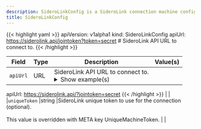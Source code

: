 ```yaml
---
description: SideroLinkConfig is a SideroLink connection machine configuration document.
title: SideroLinkConfig
---
```


<!-- markdownlint-disable -->









{{< highlight yaml >}}
apiVersion: v1alpha1
kind: SideroLinkConfig
apiUrl: https://siderolink.api/jointoken?token=secret # SideroLink API URL to connect to.
{{< /highlight >}}


| Field | Type | Description | Value(s) |
|-------|------|-------------|----------|
|`apiUrl` |URL |SideroLink API URL to connect to. <details><summary>Show example(s)</summary>{{< highlight yaml >}}
apiUrl: https://siderolink.api/?jointoken=secret
{{< /highlight >}}</details> | |
|`uniqueToken` |string |SideroLink unique token to use for the connection (optional).<br><br>This value is overridden with META key UniqueMachineToken.  | |







